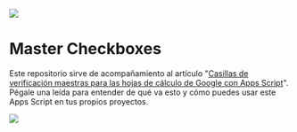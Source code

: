 ![](https://user-images.githubusercontent.com/12829262/131243963-5b57a584-9be6-4e99-87b3-1e6303362e26.png)

# Master Checkboxes

Este repositorio sirve de acompañamiento al artículo "[Casillas de verificación maestras para las hojas de cálculo de Google con Apps Script](https://pablofelip.online/master-checkboxes-appsscript/)". Pégale una leída para entender de qué va esto y cómo puedes usar este Apps Script en tus propios proyectos.

![](https://user-images.githubusercontent.com/12829262/131410124-02c46c15-1418-4bf0-9baa-615ad6a17ab2.gif)
